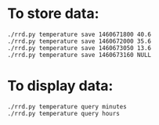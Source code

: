 # To store data:

```
./rrd.py temperature save 1460671800 40.6
./rrd.py temperature save 1460672000 35.6
./rrd.py temperature save 1460673050 13.6
./rrd.py temperature save 1460673160 NULL
```

# To display data:
```
./rrd.py temperature query minutes
./rrd.py temperature query hours
```
